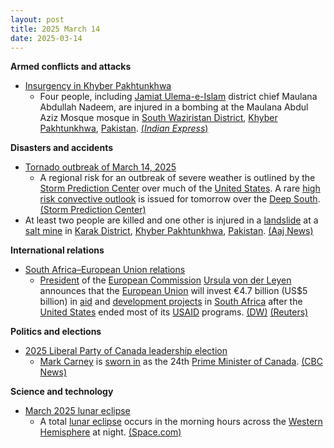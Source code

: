 ```yaml
---
layout: post
title: 2025 March 14
date: 2025-03-14
---
```



**Armed conflicts and attacks**

* [Insurgency in Khyber Pakhtunkhwa](https://en.wikipedia.org/wiki/Insurgency_in_Khyber_Pakhtunkhwa "Insurgency in Khyber Pakhtunkhwa")
  + Four people, including [Jamiat Ulema-e-Islam](https://en.wikipedia.org/wiki/Jamiat_Ulema-e-Islam "Jamiat Ulema-e-Islam") district chief Maulana Abdullah Nadeem, are injured in a bombing at the Maulana Abdul Aziz Mosque mosque in [South Waziristan District](https://en.wikipedia.org/wiki/South_Waziristan_District "South Waziristan District"), [Khyber Pakhtunkhwa](https://en.wikipedia.org/wiki/Khyber_Pakhtunkhwa "Khyber Pakhtunkhwa"), [Pakistan](https://en.wikipedia.org/wiki/Pakistan "Pakistan"). [(*Indian Express*)](https://indianexpress.com/article/pakistan/senior-cleric-among-4-worshippers-injured-in-bomb-explosion-at-mosque-in-pakistan-9886693/)

**Disasters and accidents**

* [Tornado outbreak of March 14, 2025](https://en.wikipedia.org/wiki/Tornado_outbreak_of_March_14%2C_2025 "Tornado outbreak of March 14, 2025")
  + A regional risk for an outbreak of severe weather is outlined by the [Storm Prediction Center](https://en.wikipedia.org/wiki/Storm_Prediction_Center "Storm Prediction Center") over much of the [United States](https://en.wikipedia.org/wiki/United_States "United States"). A rare [high risk convective outlook](https://en.wikipedia.org/wiki/List_of_Storm_Prediction_Center_high_risk_days "List of Storm Prediction Center high risk days") is issued for tomorrow over the [Deep South](https://en.wikipedia.org/wiki/Deep_South "Deep South"). [(Storm Prediction Center)](https://www.spc.noaa.gov/products/outlook/archive/2025/day2otlk_20250314_1730.html)
* At least two people are killed and one other is injured in a [landslide](https://en.wikipedia.org/wiki/Landslide "Landslide") at a [salt mine](https://en.wikipedia.org/wiki/Salt_mining "Salt mining") in [Karak District](https://en.wikipedia.org/wiki/Karak_District "Karak District"), [Khyber Pakhtunkhwa](https://en.wikipedia.org/wiki/Khyber_Pakhtunkhwa "Khyber Pakhtunkhwa"), [Pakistan](https://en.wikipedia.org/wiki/Pakistan "Pakistan"). [(Aaj News)](https://english.aaj.tv/news/330407074/two-died-one-injured-in-landslide-at-karaks-salt-mine)

**International relations**

* [South Africa–European Union relations](https://en.wikipedia.org/wiki/South_Africa%E2%80%93European_Union_relations "South Africa–European Union relations")
  + [President](https://en.wikipedia.org/wiki/President_of_the_European_Commission "President of the European Commission") of the [European Commission](https://en.wikipedia.org/wiki/European_Commission "European Commission") [Ursula von der Leyen](https://en.wikipedia.org/wiki/Ursula_von_der_Leyen "Ursula von der Leyen") announces that the [European Union](https://en.wikipedia.org/wiki/European_Union "European Union") will invest €4.7 billion (US$5 billion) in [aid](https://en.wikipedia.org/wiki/Aid "Aid") and [development projects](https://en.wikipedia.org/wiki/UNDP_South_Africa "UNDP South Africa") in [South Africa](https://en.wikipedia.org/wiki/South_Africa "South Africa") after the [United States](https://en.wikipedia.org/wiki/United_States "United States") ended most of its [USAID](https://en.wikipedia.org/wiki/USAID "USAID") programs. [(DW)](https://www.dw.com/en/eu-to-invest-5bn-in-south-africa-after-us-aid-withdrawal/a-71915894) [(Reuters)](https://www.reuters.com/world/africa/european-union-announces-47-billion-euro-investment-package-south-africa-2025-03-13/)

**Politics and elections**

* [2025 Liberal Party of Canada leadership election](https://en.wikipedia.org/wiki/2025_Liberal_Party_of_Canada_leadership_election "2025 Liberal Party of Canada leadership election")
  + [Mark Carney](https://en.wikipedia.org/wiki/Mark_Carney "Mark Carney") is [sworn in](https://en.wikipedia.org/wiki/Oath_of_office#Canada "Oath of office") as the 24th [Prime Minister of Canada](https://en.wikipedia.org/wiki/Prime_Minister_of_Canada "Prime Minister of Canada"). [(CBC News)](https://www.cbc.ca/news/politics/carney-swearing-in-pm-cabinet-1.7482871)

**Science and technology**

* [March 2025 lunar eclipse](https://en.wikipedia.org/wiki/March_2025_lunar_eclipse "March 2025 lunar eclipse")
  + A total [lunar eclipse](https://en.wikipedia.org/wiki/Lunar_eclipse "Lunar eclipse") occurs in the morning hours across the [Western Hemisphere](https://en.wikipedia.org/wiki/Western_Hemisphere "Western Hemisphere") at night. [(Space.com)](https://www.space.com/total-lunar-eclipse-tonight-march-2025-visibility-tips)
